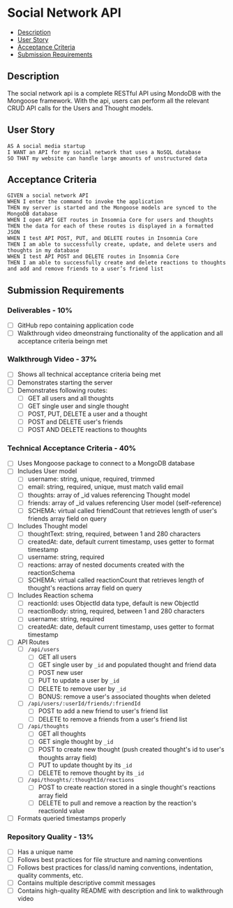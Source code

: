 # Social Network API <!-- omit in toc -->
- [Description](#description)
- [User Story](#user-story)
- [Acceptance Criteria](#acceptance-criteria)
- [Submission Requirements](#submission-requirements)
## Description
The social network api is a complete RESTful API using MondoDB with the Mongoose framework. With the api, users can perform all the relevant CRUD API calls for the Users and Thought models.

## User Story
```
AS A social media startup
I WANT an API for my social network that uses a NoSQL database
SO THAT my website can handle large amounts of unstructured data
```

## Acceptance Criteria
```
GIVEN a social network API
WHEN I enter the command to invoke the application
THEN my server is started and the Mongoose models are synced to the MongoDB database
WHEN I open API GET routes in Insomnia Core for users and thoughts
THEN the data for each of these routes is displayed in a formatted JSON
WHEN I test API POST, PUT, and DELETE routes in Insomnia Core
THEN I am able to successfully create, update, and delete users and thoughts in my database
WHEN I test API POST and DELETE routes in Insomnia Core
THEN I am able to successfully create and delete reactions to thoughts and add and remove friends to a user’s friend list
```

## Submission Requirements
### Deliverables - 10% <!-- omit in toc -->
- [ ] GitHub repo containing application code
- [ ] Walkthrough video dmeonstraing functionality of the application and all acceptance criteria beingn met
### Walkthrough Video - 37% <!-- omit in toc -->
- [ ] Shows all technical acceptance criteria being met
- [ ] Demonstrates starting the server
- [ ] Demonstrates following routes:
  - [ ] GET all users and all thoughts
  - [ ] GET single user and single thought
  - [ ] POST, PUT, DELETE a user and a thought
  - [ ] POST and DELETE user's friends
  - [ ] POST AND DELETE reactions to thoughts 
### Technical Acceptance Criteria - 40% <!-- omit in toc -->
- [ ] Uses Mongoose package to connect to a MongoDB database
- [ ] Includes User model
  - [ ] username: string, unique, required, trimmed
  - [ ] email: string, required, unique, must match valid email
  - [ ] thoughts: array of _id values referencing Thought model
  - [ ] friends: array of _id values referencing User model (self-reference)
  - [ ] SCHEMA: virtual called friendCount that retrieves length of user's friends array field on query
- [ ] Includes Thought model
  - [ ] thoughtText: string, required, between 1 and 280 characters
  - [ ] createdAt: date, default current timestamp, uses getter to format timestamp
  - [ ] username: string, required
  - [ ] reactions: array of nested documents created with the reactionSchema
  - [ ] SCHEMA: virtual called reactionCount that retrieves length of thought's reactions array field on query
- [ ] Includes Reaction schema
  - [ ] reactionId: uses ObjectId data type, default is new ObjectId
  - [ ] reactionBody: string, required, between 1 and 280 characters
  - [ ] username: string, required
  - [ ] createdAt: date, default current timestamp, uses getter to format timestamp
- [ ] API Routes
  - [ ] `/api/users` 
    - [ ] GET all users
    - [ ] GET single user by `_id` and populated thought and friend data
    - [ ] POST new user
    - [ ] PUT to update a user by `_id`
    - [ ] DELETE to remove user by `_id`
    - [ ] BONUS: remove a user's associated thoughts when deleted
  - [ ] `/api/users/:userId/friends/:friendId`
    - [ ] POST to add a new friend to user's friend list
    - [ ] DELETE to remove a friends from a user's friend list
  - [ ] `/api/thoughts`
    - [ ] GET all thoughts
    - [ ] GET single thought by `_id`
    - [ ] POST to create new thought (push created thought's id to user's thoughts array field)
    - [ ] PUT to update thought by its `_id`
    - [ ] DELETE to remove thought by its `_id`
  - [ ] `/api/thoughts/:thoughtId/reactions`
    - [ ] POST to create reaction stored in a single thought's reactions array field
    - [ ] DELETE to pull and remove a reaction by the reaction's reactionId value
- [ ] Formats queried timestamps properly
### Repository Quality - 13% <!-- omit in toc -->
- [ ] Has a unique name
- [ ] Follows best practices for file structure and naming conventions
- [ ] Follows best practices for class/id naming conventions, indentation, quality comments, etc.
- [ ] Contains multiple descriptive commit messages
- [ ] Contains high-quality README with description and link to walkthrough video